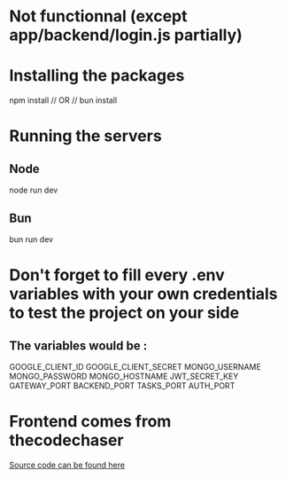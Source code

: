 # Not functionnal (except app/backend/login.js partially)

# Installing the packages
npm install
// OR //
bun install

# Running the servers
## Node
node run dev
## Bun
bun run dev

# Don't forget to fill every .env variables with your own credentials to test the project on your side
## The variables would be :
GOOGLE_CLIENT_ID
GOOGLE_CLIENT_SECRET
MONGO_USERNAME
MONGO_PASSWORD
MONGO_HOSTNAME
JWT_SECRET_KEY
GATEWAY_PORT
BACKEND_PORT
TASKS_PORT
AUTH_PORT

# Frontend comes from thecodechaser
[Source code can be found here](https://github.com/thecodechaser/todo-list-react)
